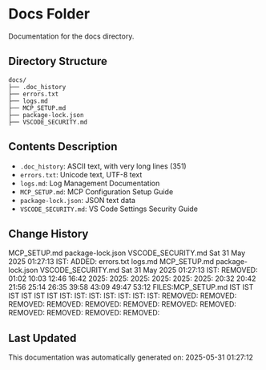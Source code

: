 <!-- filepath: /home/michaelnewham/Projects/create_python_project/docs/aboutthisfolder.md -->
# Docs Folder

Documentation for the docs directory.

## Directory Structure

```
docs/
├── .doc_history
├── errors.txt
├── logs.md
├── MCP_SETUP.md
├── package-lock.json
├── VSCODE_SECURITY.md
```

## Contents Description

- `.doc_history`: ASCII text, with very long lines (351)
- `errors.txt`: Unicode text, UTF-8 text
- `logs.md`: Log Management Documentation
- `MCP_SETUP.md`: MCP Configuration Setup Guide
- `package-lock.json`: JSON text data
- `VSCODE_SECURITY.md`: VS Code Settings Security Guide

## Change History

MCP_SETUP.md
package-lock.json
VSCODE_SECURITY.md
Sat 31 May 2025 01:27:13 IST: ADDED: errors.txt logs.md MCP_SETUP.md package-lock.json VSCODE_SECURITY.md 
Sat 31 May 2025 01:27:13 IST: REMOVED:             01:02 10:03 12:46 16:42 2025: 2025: 2025: 2025: 2025: 2025: 20:32 20:42 21:56 25:14 26:35 39:58 43:09 49:47 53:12 FILES:MCP_SETUP.md IST IST IST IST IST IST IST: IST: IST: IST: IST: IST: IST: REMOVED: REMOVED: REMOVED: REMOVED: REMOVED: REMOVED: REMOVED: REMOVED: REMOVED: REMOVED: REMOVED: REMOVED: 

## Last Updated

This documentation was automatically generated on: 2025-05-31 01:27:12
